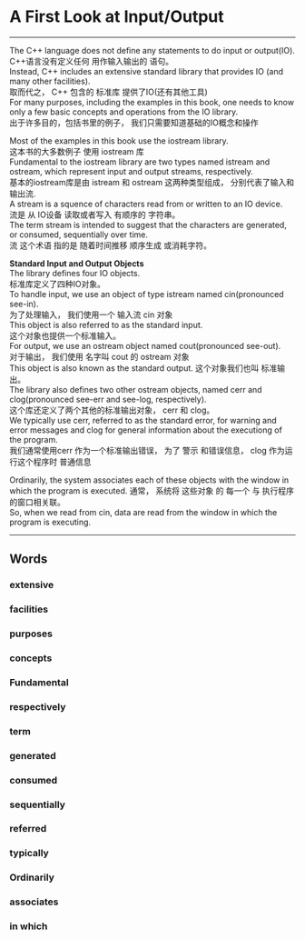 # A First Look at Input/Output
---
The C++ language does not define any statements to do input or output(IO).  
C++语言没有定义任何 用作输入输出的 语句。  
Instead, C++ includes an extensive standard library that provides IO (and many other facilities).  
取而代之， C++ 包含的 标准库 提供了IO(还有其他工具)  
For many purposes, including the examples in this book, one needs to know only a few basic concepts and operations from the IO library.  
出于许多目的，包括书里的例子， 我们只需要知道基础的IO概念和操作  

Most of the examples in this book use the iostream library.  
这本书的大多数例子 使用 iostream 库  
Fundamental to the iostream library are two types named istream and ostream, which represent input and output streams, respectively.  
基本的iostream库是由 istream 和 ostream 这两种类型组成， 分别代表了输入和输出流.  
A stream is a squence of characters read from or written to an IO device.  
流是 从 IO设备 读取或者写入 有顺序的 字符串。  
The term stream is intended to suggest that the characters are generated, or consumed, sequentially over time.  
流 这个术语 指的是 随着时间推移 顺序生成 或消耗字符。  

**Standard Input and Output Objects**  
The library defines four IO objects.  
标准库定义了四种IO对象。  
To handle input, we use an object of type istream named cin(pronounced see-in).  
为了处理输入， 我们使用一个 输入流 cin 对象  
This object is also referred to as the standard input.  
这个对象也提供一个标准输入。  
For output, we use an ostream object named cout(pronounced see-out).  
对于输出， 我们使用 名字叫 cout 的 ostream 对象  
This object is also known as the standard output.
这个对象我们也叫 标准输出。  
The library also defines two other ostream objects, named cerr and clog(pronounced see-err and see-log, respectively).  
这个库还定义了两个其他的标准输出对象， cerr 和 clog。  
We typically use cerr, referred to as the standard error, for warning and error messages and clog for general information about the executiong of the program.  
我们通常使用cerr 作为一个标准输出错误， 为了 警示 和错误信息， clog 作为运行这个程序时 普通信息  

Ordinarily, the system associates each of these objects with the window in which the program is executed.
通常， 系统将 这些对象 的 每一个 与 执行程序的窗口相关联。  
So, when we read from cin, data are read from the window in which the program is executing.  




---
## Words
### extensive
### facilities
### purposes
### concepts
### Fundamental
### respectively
### term
### generated
### consumed
### sequentially
### referred
### typically
### Ordinarily
### associates
### in which
